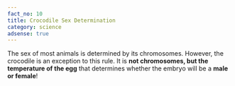 ```yaml
---
fact_no: 10
title: Crocodile Sex Determination
category: science
adsense: true
---
```

The sex of most animals is determined by its chromosomes. However, the crocodile is an exception to this rule. It is **not chromosomes, but the temperature of the egg** that determines whether the embryo will be a **male or female**!